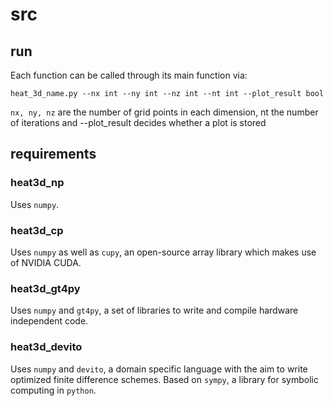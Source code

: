 # src

## run

Each function can be called through its main function via: <br/>

`heat_3d_name.py --nx int --ny int --nz int --nt int --plot_result bool`<br/>

`nx, ny, nz` are the number of grid points in each dimension, nt the number of iterations and --plot_result decides whether a plot is stored<br/>

## requirements

### heat3d_np

Uses `numpy`.

### heat3d_cp

Uses `numpy` as well as `cupy`, an open-source array library which makes use of NVIDIA CUDA.

### heat3d_gt4py

Uses `numpy` and `gt4py`, a set of libraries to write and compile hardware independent code.

### heat3d_devito

Uses `numpy` and `devito`, a domain specific language with the aim to write optimized finite difference schemes. Based on `sympy`, a library for symbolic computing in `python`.
